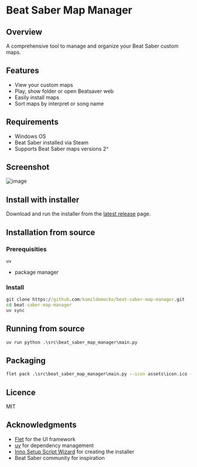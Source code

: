 # Beat Saber Map Manager
## Overview
A comprehensive tool to manage and organize your Beat Saber custom maps.

## Features
- View your custom maps
- Play, show folder or open Beatsaver web
- Easily install maps
- Sort maps by interpret or song name

## Requirements
- Windows OS
- Beat Saber installed via Steam
- Supports Beat Saber maps versions 2^

## Screenshot
![image](https://github.com/user-attachments/assets/ea7003ed-5418-4cf8-a5c4-702393fa4b26)


## Install with installer
Download and run the installer from the [latest release](https://github.com/kamildemocko/beat-saber-map-manager/releases/latest) page.

## Installation from source

### Prerequisities
`uv`
- package manager

### Install
```cmd
git clone https://github.com/kamildemocko/beat-saber-map-manager.git
cd beat-saber-map-manager
uv sync
```

## Running from source
```cmd
uv run python .\src\beat_saber_map_manager\main.py
```

## Packaging
```cmd
flet pack .\src\beat_saber_map_manager\main.py --icon assets\icon.ico --pyinstaller-build-args --onedir --name "Beat Saber Map Manager"
```

## Licence
MIT

## Acknowledgments
- [Flet](https://flet.dev/) for the UI framework
- [uv](https://github.com/astral-sh/uv) for dependency management
- [Inno Setup Script Wizard](https://jrsoftware.org/isinfo.php) for creating the installer
- Beat Saber community for inspiration
```
